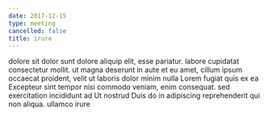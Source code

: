 ```yaml
---
date: 2017-12-15
type: meeting
cancelled: false
title: irure
---
```

dolore sit dolor sunt dolore aliquip elit, esse pariatur. labore cupidatat consectetur mollit. ut magna deserunt in aute et eu amet, cillum ipsum occaecat proident, velit ut laboris dolor minim nulla Lorem fugiat quis ex ea Excepteur sint tempor nisi commodo veniam, enim consequat. sed exercitation incididunt ad Ut nostrud Duis do in adipiscing reprehenderit qui non aliqua. ullamco irure